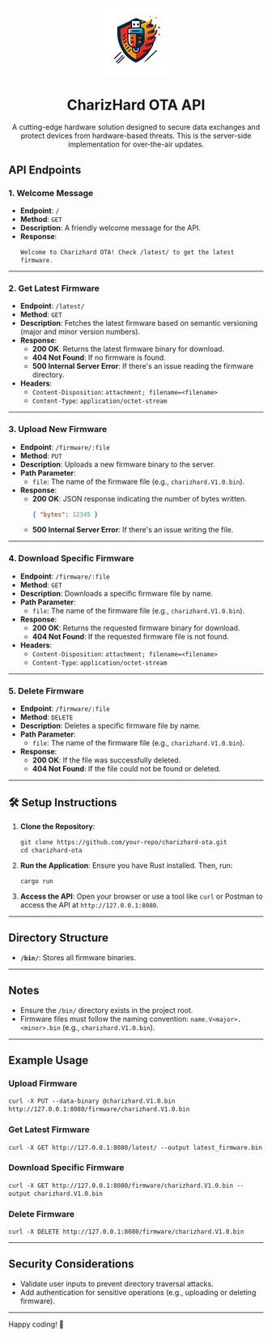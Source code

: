 <div align="center">

<img src="logo.png" width="25%" />

# CharizHard OTA API

A cutting-edge hardware solution designed to secure data exchanges and protect devices from hardware-based threats. This is the server-side implementation for over-the-air updates.
</div>

##  API Endpoints

### 1. **Welcome Message**
- **Endpoint**: `/`
- **Method**: `GET`
- **Description**: A friendly welcome message for the API.
- **Response**:
  ```
  Welcome to Charizhard OTA! Check /latest/ to get the latest firmware.
  ```

---

### 2. **Get Latest Firmware**
- **Endpoint**: `/latest/`
- **Method**: `GET`
- **Description**: Fetches the latest firmware based on semantic versioning (major and minor version numbers).
- **Response**:
  - **200 OK**: Returns the latest firmware binary for download.
  - **404 Not Found**: If no firmware is found.
  - **500 Internal Server Error**: If there's an issue reading the firmware directory.
- **Headers**:
  - `Content-Disposition`: `attachment; filename=<filename>`
  - `Content-Type`: `application/octet-stream`

---

### 3. **Upload New Firmware**
- **Endpoint**: `/firmware/:file`
- **Method**: `PUT`
- **Description**: Uploads a new firmware binary to the server.
- **Path Parameter**:
  - `file`: The name of the firmware file (e.g., `charizhard.V1.0.bin`).
- **Response**:
  - **200 OK**: JSON response indicating the number of bytes written.
    ```json
    { "bytes": 12345 }
    ```
  - **500 Internal Server Error**: If there's an issue writing the file.

---

### 4. **Download Specific Firmware**
- **Endpoint**: `/firmware/:file`
- **Method**: `GET`
- **Description**: Downloads a specific firmware file by name.
- **Path Parameter**:
  - `file`: The name of the firmware file (e.g., `charizhard.V1.0.bin`).
- **Response**:
  - **200 OK**: Returns the requested firmware binary for download.
  - **404 Not Found**: If the requested firmware file is not found.
- **Headers**:
  - `Content-Disposition`: `attachment; filename=<filename>`
  - `Content-Type`: `application/octet-stream`

---

### 5. **Delete Firmware**
- **Endpoint**: `/firmware/:file`
- **Method**: `DELETE`
- **Description**: Deletes a specific firmware file by name.
- **Path Parameter**:
  - `file`: The name of the firmware file (e.g., `charizhard.V1.0.bin`).
- **Response**:
  - **200 OK**: If the file was successfully deleted.
  - **404 Not Found**: If the file could not be found or deleted.

---

## 🛠️ Setup Instructions

1. **Clone the Repository**:
   ```fish
   git clone https://github.com/your-repo/charizhard-ota.git
   cd charizhard-ota
   ```

2. **Run the Application**:
   Ensure you have Rust installed. Then, run:
   ```fish
   cargo run
   ```

3. **Access the API**:
   Open your browser or use a tool like `curl` or Postman to access the API at `http://127.0.0.1:8080`.

---

## Directory Structure
- **`/bin/`**: Stores all firmware binaries.

---

##  Notes
- Ensure the `/bin/` directory exists in the project root.
- Firmware files must follow the naming convention: `name.V<major>.<minor>.bin` (e.g., `charizhard.V1.0.bin`).

---

##  Example Usage

### Upload Firmware
```fish
curl -X PUT --data-binary @charizhard.V1.0.bin http://127.0.0.1:8080/firmware/charizhard.V1.0.bin
```

### Get Latest Firmware
```fish
curl -X GET http://127.0.0.1:8080/latest/ --output latest_firmware.bin
```

### Download Specific Firmware
```fish
curl -X GET http://127.0.0.1:8080/firmware/charizhard.V1.0.bin --output charizhard.V1.0.bin
```

### Delete Firmware
```fish
curl -X DELETE http://127.0.0.1:8080/firmware/charizhard.V1.0.bin
```

---

##  Security Considerations
- Validate user inputs to prevent directory traversal attacks.
- Add authentication for sensitive operations (e.g., uploading or deleting firmware).

---

Happy coding! 🎉